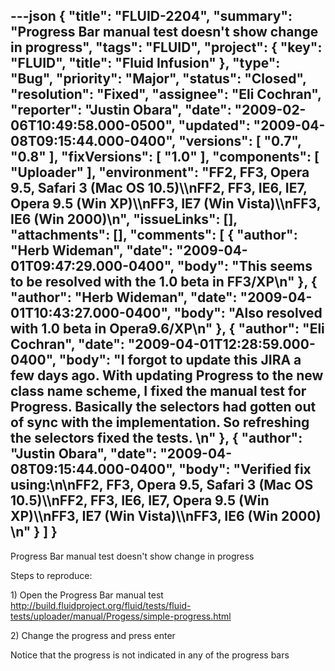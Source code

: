 ---json
{
  "title": "FLUID-2204",
  "summary": "Progress Bar manual test doesn't show change in progress",
  "tags": "FLUID",
  "project": {
    "key": "FLUID",
    "title": "Fluid Infusion"
  },
  "type": "Bug",
  "priority": "Major",
  "status": "Closed",
  "resolution": "Fixed",
  "assignee": "Eli Cochran",
  "reporter": "Justin Obara",
  "date": "2009-02-06T10:49:58.000-0500",
  "updated": "2009-04-08T09:15:44.000-0400",
  "versions": [
    "0.7",
    "0.8"
  ],
  "fixVersions": [
    "1.0"
  ],
  "components": [
    "Uploader"
  ],
  "environment": "FF2, FF3, Opera 9.5, Safari 3 (Mac OS 10.5)\\\nFF2, FF3, IE6, IE7, Opera 9.5 (Win XP)\\\nFF3, IE7 (Win Vista)\\\nFF3, IE6 (Win 2000)\n",
  "issueLinks": [],
  "attachments": [],
  "comments": [
    {
      "author": "Herb Wideman",
      "date": "2009-04-01T09:47:29.000-0400",
      "body": "This seems to be resolved with the 1.0 beta in FF3/XP\n"
    },
    {
      "author": "Herb Wideman",
      "date": "2009-04-01T10:43:27.000-0400",
      "body": "Also resolved with 1.0 beta in Opera9.6/XP\n"
    },
    {
      "author": "Eli Cochran",
      "date": "2009-04-01T12:28:59.000-0400",
      "body": "I forgot to update this JIRA a few days ago. With updating Progress to the new class name scheme, I fixed the manual test for Progress. Basically the selectors had gotten out of sync with the implementation. So refreshing the selectors fixed the tests.&#x20;\n"
    },
    {
      "author": "Justin Obara",
      "date": "2009-04-08T09:15:44.000-0400",
      "body": "Verified fix using:\n\nFF2, FF3, Opera 9.5, Safari 3 (Mac OS 10.5)\\\nFF2, FF3, IE6, IE7, Opera 9.5 (Win XP)\\\nFF3, IE7 (Win Vista)\\\nFF3, IE6 (Win 2000)&#x20;\n"
    }
  ]
}
---
Progress Bar manual test doesn't show change in progress

Steps to reproduce:

1\) Open the Progress Bar manual test\
<http://build.fluidproject.org/fluid/tests/fluid-tests/uploader/manual/Progess/simple-progress.html>

2\) Change the progress and press enter

Notice that the progress is not indicated in any of the progress bars

        